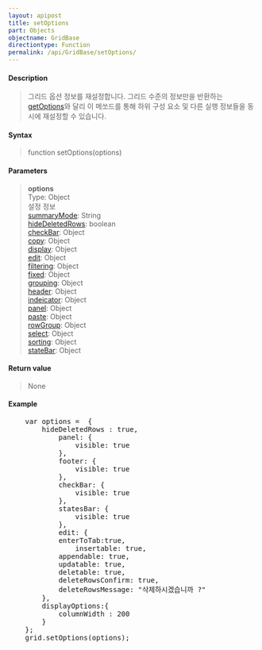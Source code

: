 ```yaml
---
layout: apipost
title: setOptions
part: Objects
objectname: GridBase
directiontype: Function
permalink: /api/GridBase/setOptions/
---
```



#### Description

> 그리드 옵션 정보를 재설정합니다.
> 그리드 수준의 정보만을 반환하는 [getOptions](/api/GridBase/getOptions/)와 달리 이 메쏘드를 통해
> 하위 구성 요소 및 다른 실행 정보들을 동시에 재설정할 수 있습니다.

#### Syntax

> function setOptions(options)

#### Parameters

> **options**  
> Type: Object  
> 설정 정보  
> [summaryMode](/api/types/GridOptions/): String  
> [hideDeletedRows](/api/types/GridOptions/): boolean  
> [checkBar](/api/types/CheckBar/): Object  
> [copy](/api/types/CopyOptions/): Object  
> [display](/api/types/DisplayOptions/): Object  
> [edit](/api/types/EditOptions/): Object  
> [filtering](/api/types/FilteringOptions/): Object  
> [fixed](/api/types/FixedOptions/): Object  
> [grouping](/api/types/GroupingOptions/): Object  
> [header](/api/types/Header/): Object  
> [indeicator](/api/types/Indicator/): Object  
> [panel](/api/types/Panel/): Object  
> [paste](/api/types/PasteOptions/): Object  
> [rowGroup](/api/types/RowGroupOptions/): Object  
> [select](/api/types/SelectOptions/): Object  
> [sorting](/api/types/SortingOptions/): Object  
> [stateBar](/api/types/StateBar/): Object  

#### Return value

> None

#### Example

<pre class="prettyprint">
    var options =  {
	    hideDeletedRows : true,
            panel: {
                visible: true
            },
            footer: {
                visible: true
            },
            checkBar: {
                visible: true
            },
            statesBar: {
                visible: true
            },
            edit: {
        	enterToTab:true,
                insertable: true,
	        appendable: true,
	        updatable: true,
	        deletable: true,
	        deleteRowsConfirm: true,
	        deleteRowsMessage: "삭제하시겠습니까 ?"		    
	    },
	    displayOptions:{
	      	columnWidth : 200
	    }
	};
    grid.setOptions(options);
</pre>




